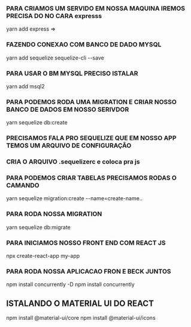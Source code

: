 ### PARA CRIAMOS UM SERVIDO EM NOSSA MAQUINA IREMOS PRECISA DO NO CARA expresss
yarn add express => 

### FAZENDO CONEXAO COM BANCO DE DADO MYSQL 
yarn add sequelize sequelize-cli --save

### PARA USAR O BM MYSQL PRECISO ISTALAR
yarn add msql2

### PARA PODEMOS RODA UMA MIGRATION E CRIAR NOSSO BANCO DE DADOS EM NOSSO SERIVDOR
yarn sequelize db:create

### PRECISAMOS FALA PRO SEQUELIZE QUE EM NOSSO APP TEMOS UM ARQUIVO DE CONFIGURAÇÃO
### CRIA O ARQUIVO .sequelizerc e coloca pra js

### PARA PODEMOS CRIAR TABELAS PRECISAMOS RODAS O CAMANDO
yarn sequelize migration:create --name=create-name..

### PARA RODA NOSSA MIGRATION
yarn sequelize db:migrate

### PARA INICIAMOS NOSSO FRONT END COM REACT JS
npx create-react-app my-app

### PARA RODA NOSSA APLICACAO FRON E BECK JUNTOS
npm install concurrently -D
npm install concurrently

## ISTALANDO O MATERIAL UI DO REACT
npm install @material-ui/core
npm install @material-ui/icons
